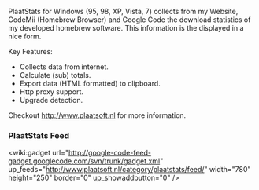 PlaatStats for Windows (95, 98, XP, Vista, 7) collects from my Website, CodeMii (Homebrew Browser) and Google Code the download statistics of my developed homebrew software. This information is the displayed in a nice form.

Key Features:
  * Collects data from internet.
  * Calculate (sub) totals.
  * Export data (HTML formatted) to clipboard.
  * Http proxy support.
  * Upgrade detection.

Checkout http://www.plaatsoft.nl for more information.

### PlaatStats Feed ###
<wiki:gadget url="http://google-code-feed-gadget.googlecode.com/svn/trunk/gadget.xml" up\_feeds="http://www.plaatsoft.nl/category/plaatstats/feed/" width="780"  height="250" border="0" up\_showaddbutton="0" />